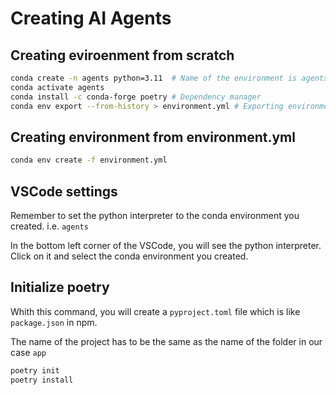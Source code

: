 # Creating AI Agents

## Creating eviroenment from scratch

```bash
conda create -n agents python=3.11  # Name of the environment is agents
conda activate agents
conda install -c conda-forge poetry # Dependency manager
conda env export --from-history > environment.yml # Exporting environment to environment.yml like package.json in npm
```

## Creating environment from environment.yml

```bash
conda env create -f environment.yml
```

## VSCode settings
Remember to set the python interpreter to the conda environment you created. i.e. `agents`

In the bottom left corner of the VSCode, you will see the python interpreter. Click on it and select the conda environment you created.


## Initialize poetry

Whith this command, you will create a `pyproject.toml` file which is like `package.json` in npm.

The name of the project has to be the same as the name of the folder in our case `app`

```bash
poetry init
poetry install
```

